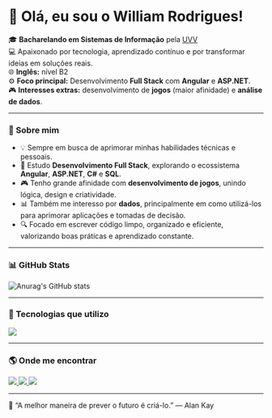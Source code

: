 # 👋 Olá, eu sou o William Rodrigues!

🎓 **Bacharelando em Sistemas de Informação** pela [UVV](https://uvv.br)  
💻 Apaixonado por tecnologia, aprendizado contínuo e por transformar ideias em soluções reais.  
🌐 **Inglês:** nível B2  
⚙️ **Foco principal:** Desenvolvimento **Full Stack** com **Angular** e **ASP.NET**.  
🎮 **Interesses extras:** desenvolvimento de **jogos** (maior afinidade) e **análise de dados**.

---

### 🚀 Sobre mim
- 💡 Sempre em busca de aprimorar minhas habilidades técnicas e pessoais.  
- 🧠 Estudo **Desenvolvimento Full Stack**, explorando o ecossistema **Angular**, **ASP.NET**, **C#** e **SQL**.  
- 🎮 Tenho grande afinidade com **desenvolvimento de jogos**, unindo lógica, design e criatividade.  
- 📊 Também me interesso por **dados**, principalmente em como utilizá-los para aprimorar aplicações e tomadas de decisão.  
- 🔍 Focado em escrever código limpo, organizado e eficiente, valorizando boas práticas e aprendizado constante.

---

### 📊 GitHub Stats
![Anurag's GitHub stats](https://github-readme-stats.vercel.app/api?username=oWilliamRodrigues&show_icons=true&theme=radical)

<!-- Layout de linguagens mais usadas -->
<!--
![Top Langs](https://github-readme-stats.vercel.app/api/top-langs/?username=oWilliamRodrigues&layout=compact&theme=radical)
-->

---

### 🧰 Tecnologias que utilizo
<div style="display: flex; flex-wrap: wrap; gap: 10px;">
  <img src="https://skillicons.dev/icons?i=html,css,js,ts,angular,cs,dotnet,postgres,git,github" />
</div>

---

### 🌎 Onde me encontrar
<div align="left">
  <a href="https://www.linkedin.com/in/william-rodrigues03/" target="_blank">
    <img src="https://img.shields.io/badge/-LinkedIn-%230077B5?style=for-the-badge&logo=linkedin&logoColor=white">
  </a>
  <a href="https://williamrodrigues.vercel.app" target="_blank">
    <img src="https://img.shields.io/badge/-Portfólio-%23000000?style=for-the-badge&logo=vercel&logoColor=white">
  </a>
  <a href="https://github.com/oWilliamRodrigues?tab=repositories" target="_blank">
    <img src="https://img.shields.io/badge/-GitHub-%23181717?style=for-the-badge&logo=github&logoColor=white">
  </a>
</div>

---

💬 “A melhor maneira de prever o futuro é criá-lo.” — Alan Kay
